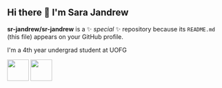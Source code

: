 ## Hi there 👋 I'm Sara Jandrew

**sr-jandrew/sr-jandrew** is a ✨ _special_ ✨ repository because its `README.md` (this file) appears on your GitHub profile.

I'm a 4th year undergrad student at UOFG

<img src="https://cdn.jsdelivr.net/gh/devicons/devicon@latest/icons/photoshop/photoshop-original.svg" 
  width = "50"
  height = "50"/> 
<img src="https://cdn.jsdelivr.net/gh/devicons/devicon@latest/icons/premierepro/premierepro-original.svg" 
   width = "50"
  height = "50" />



